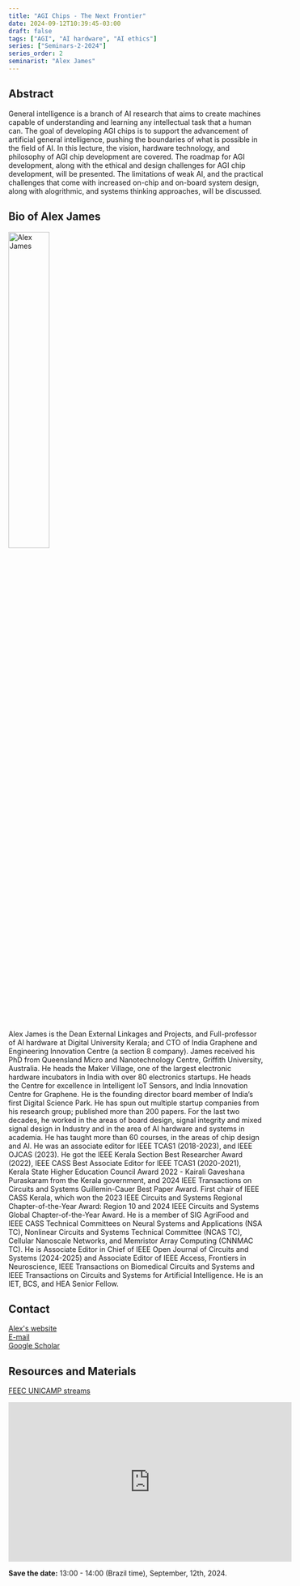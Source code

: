 ```yaml
---
title: "AGI Chips - The Next Frontier"
date: 2024-09-12T10:39:45-03:00
draft: false
tags: ["AGI", "AI hardware", "AI ethics"]
series: ["Seminars-2-2024"]
series_order: 2
seminarist: "Alex James"
---
```


## Abstract
General intelligence is a branch of AI research that aims to create machines capable of understanding and learning any intellectual task that a human can. The goal of developing AGI chips is to support the advancement of artificial general intelligence, pushing the boundaries of what is possible in the field of AI. In this lecture, the vision, hardware technology, and philosophy of AGI chip development are covered. The roadmap for AGI development, along with the ethical and design challenges for AGI chip development, will be presented. The limitations of weak AI, and the practical challenges that come with increased on-chip and on-board system design, along with alogrithmic, and systems thinking approaches, will be discussed.


## Bio of Alex James
<img alt="Alex James" src="/seminars/seminars-2-2024/2/alex_james.png" style="width: 40%; height: 160x;">

Alex James is the Dean External Linkages and Projects, and Full-professor of AI hardware at Digital University Kerala; and CTO of India Graphene and Engineering Innovation Centre (a section 8 company). James received his PhD from Queensland Micro and Nanotechnology Centre, Griffith University, Australia. He heads the Maker Village, one of the largest electronic hardware incubators in India with over 80 electronics startups. He heads the Centre for excellence in Intelligent IoT Sensors, and India Innovation Centre for Graphene. He is the founding director board member of India’s first Digital Science Park. He has spun out multiple startup companies from his research group; published more than 200 papers. For the last two decades, he worked in the areas of board design, signal integrity and mixed signal design in Industry and in the area of AI hardware and systems in academia. He has taught more than 60 courses, in the areas of chip design and AI. He was an associate editor for IEEE TCAS1 (2018-2023), and IEEE OJCAS (2023). He got the IEEE Kerala Section Best Researcher Award (2022), IEEE CASS Best Associate Editor for IEEE TCAS1 (2020-2021), Kerala State Higher Education Council Award 2022 - Kairali Gaveshana Puraskaram from the Kerala government, and 2024 IEEE Transactions on Circuits and Systems Guillemin-Cauer Best Paper Award. First chair of IEEE CASS Kerala, which won the 2023 IEEE Circuits and Systems Regional Chapter-of-the-Year Award: Region 10 and 2024 IEEE Circuits and Systems Global Chapter-of-the-Year Award. He is a member of SIG AgriFood and IEEE CASS Technical Committees on Neural Systems and Applications (NSA TC), Nonlinear Circuits and Systems Technical Committee (NCAS TC), Cellular Nanoscale Networks, and Memristor Array Computing (CNNMAC TC). He is Associate Editor in Chief of IEEE Open Journal of Circuits and Systems (2024-2025) and Associate Editor of IEEE Access, Frontiers in Neuroscience, IEEE Transactions on Biomedical Circuits and Systems and IEEE Transactions on Circuits and Systems for Artificial Intelligence. He is an IET, BCS, and HEA Senior Fellow.

## Contact
[Alex's website](https://duk.ac.in/personnel/dr-a-p-james/) \
[E-mail](https://ieee-cas.org/form/email-contact?contact_nid=1436) \
[Google Scholar](https://scholar.google.com/citations?hl=pt-BR&user=T4Eor74AAAAJ)

## Resources and Materials

[FEEC UNICAMP streams](https://www.youtube.com/@feec-unicamp/streams)

<iframe width="560" height="315" src="https://www.youtube.com/embed/PSMFN8n63-I" title="YouTube video player" frameborder="0" allow="accelerometer; autoplay; clipboard-write; encrypted-media; gyroscope; picture-in-picture; web-share" allowfullscreen></iframe>

**Save the date:** 13:00 - 14:00 (Brazil time), September, 12th, 2024.

